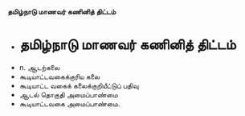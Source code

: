**தமிழ்நாடு மாணவர் கணினித் திட்டம்**
- # தமிழ்நாடு மாணவர் கணினித் திட்டம்
- n. ஆடற்கலை
- கூடியாட்டவகைக்குரிய கலை
- கூடியாட்ட வகைக் கலைக்குறியீட்டுப் பதிவு
- ஆடல் தொகுதி அமைப்பாண்மை
- கூடியாட்டவகை அமைப்பாண்மை.

